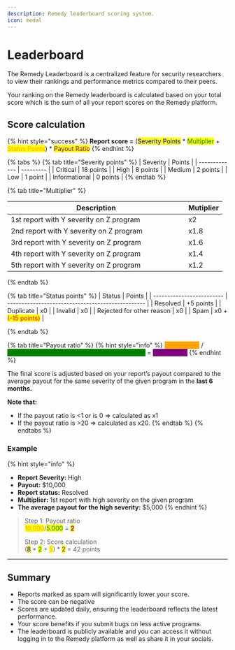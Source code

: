 ```yaml
---
description: Remedy leaderboard scoring system.
icon: medal
---
```


# Leaderboard

The Remedy Leaderboard is a centralized feature for security researchers to view their rankings and performance metrics compared to their peers.

Your ranking on the Remedy leaderboard is calculated based on your total score which is the sum of all your report scores on the Remedy platform.

## Score calculation

{% hint style="success" %}
**Report score =** (<mark style="color:blue;">Severity Points</mark> \* <mark style="color:green;">Multiplier</mark> + <mark style="color:orange;">Status Points</mark>) \* <mark style="color:purple;">Payout Ratio</mark>
{% endhint %}

{% tabs %}
{% tab title="Severity points" %}
| Severity      | Points    |
| ------------- | --------- |
| Critical      | 18 points |
| High          | 8 points  |
| Medium        | 2 points  |
| Low           | 1 point   |
| Informational | 0 points  |
{% endtab %}

{% tab title="Multiplier" %}
<table><thead><tr><th width="390">Description</th><th>Mutiplier</th></tr></thead><tbody><tr><td>1st report with Y severity on Z program</td><td>x2</td></tr><tr><td>2nd report with Y severity on Z program</td><td>x1.8</td></tr><tr><td>3rd report with Y severity on Z program</td><td>x1.6</td></tr><tr><td>4th report with Y severity on Z program</td><td>x1.4</td></tr><tr><td>5th report with Y severity on Z program</td><td>x1.2</td></tr></tbody></table>
{% endtab %}

{% tab title="Status points" %}
| Status                    | Points                                            |
| ------------------------- | ------------------------------------------------- |
| Resolved                  | +5 points                                         |
| Duplicate                 | x0                                                |
| Invalid                   | x0                                                |
| Rejected for other reason | x0                                                |
| Spam                      | x0 + <mark style="color:red;">(-15 points)</mark> |


{% endtab %}

{% tab title="Payout ratio" %}
{% hint style="info" %}
<mark style="color:orange;background-color:orange;">Your payout</mark> / <mark style="color:green;background-color:green;">Average payout for the severity (past 6 months)</mark> = <mark style="color:purple;background-color:purple;">Payout ratio</mark>
{% endhint %}

The final score is adjusted based on your report’s payout compared to the average payout for the same severity of the given program in the **last 6 months.**

**Note that:**&#x20;

* If the payout ratio is <1 or is 0 => calculated as x1
* If the payout ratio is >20 => calculated as x20.
{% endtab %}
{% endtabs %}

### Example

{% hint style="info" %}
* **Report Severity:** High&#x20;
* **Payout:** $10,000
* **Report status:** Resolved
* **Multiplier:** 1st report with high severity on the  given program
* **The average payout for the high severity:** $5,000
{% endhint %}

> Step 1: Payout ratio\
> <mark style="color:orange;">10,000</mark>/<mark style="color:green;">5.000</mark> = <mark style="color:purple;">**2**</mark>&#x20;
>
> Step 2: Score calculation\
> (<mark style="color:blue;">8</mark> \* <mark style="color:green;">2</mark> + <mark style="color:orange;">5</mark>) \* <mark style="color:purple;">2</mark> = 42 points

***

## Summary

* Reports marked as spam will significantly lower your score.
* The score can be negative
* Scores are updated daily, ensuring the leaderboard reflects the latest performance.
* Your score benefits if you submit bugs on less active programs.&#x20;
* The leaderboard is publicly available and you can access it without logging in to the Remedy platform as well as share it in your socials.&#x20;
